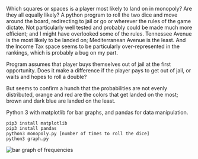 Which squares or spaces is a player most likely to land on in monopoly? Are they all equally likely? A python program to roll the two dice and move around the board, redirecting to jail or go or wherever the rules of the game dictate. Not particularly well tested and probably could be made much more efficient; and I might have overlooked some of the rules. Tennessee Avenue is the most likely to be landed on; Mediterranean Avenue is the least. And the Income Tax space seems to be particularly over-represented in the rankings, which is probably a bug on my part. 

Program assumes that player buys themselves out of jail at the first opportunity. Does it make a difference if the player pays to get out of jail, or waits and hopes to roll a double? 

But seems to confirm a hunch that the probabilities are not evenly distributed, orange and red are the colors that get landed on the most; brown and dark blue are landed on the least. 

Python 3 with matplotlib for bar graphs, and pandas for data manipulation. 

```
pip3 install matplotlib
pip3 install pandas 
python3 monopoly.py [number of times to roll the dice]
python3 graph.py
```

![bar graph of frequencies](https://raw.githubusercontent.com/minneapolis-edu/monopoly/master/monopolyfrequencies.png "Chart")
